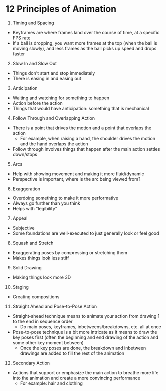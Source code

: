 # 12 Principles of Animation
1.  Timing and Spacing
- Keyframes are where frames land over the course of time, at a specific FPS rate
- If a ball is dropping, you want more frames at the top (when the ball is moving slowly), and less frames as the ball picks up speed and drops faster
2. Slow In and Slow Out
- Things don't start and stop immediately
- There is easing in and easing out
3. Anticipation
- Waiting and watching for something to happen
- Action before the action
- Things that would have anticipation: something that is mechanical
4. Follow Through and Overlapping Action
- There is a point that drives the motion and a point that overlaps the action
    - For example, when raising a hand, the shoulder drives the motion and the hand overlaps the action
- Follow through involves things that happen after the main action settles down/stops
5. Arcs 
- Help with showing movement and making it more fluid/dynamic
- Perspective is important, where is the arc being viewed from?
6. Exaggeration
- Overdoing something to make it more performative
- Always go further than you think
- Helps with "legibility"
7. Appeal
- Subjective
- Some foundations are well-executed to just generally look or feel good
8. Squash and Stretch
- Exaggerating poses by compressing or stretching them
- Makes things look less stiff
9. Solid Drawing
- Making things look more 3D
10. Staging
- Creating compositions
11. Straight Ahead and Pose-to-Pose Action
- Straight-ahead technique means to animate your action from drawing 1 to the end in sequence order
    - Do main poses, keyframes, inbetweens/breakdowns, etc. all at once
- Pose-to-pose technique is a bit more intricate as it means to draw the key poses first (often the beginning and end drawing of the action and some other key moment between)
    - Once the key poses are done, the breakdown and inbetween drawings are added to fill the rest of the animation
12. Secondary Action
- Actions that support or emphasize the main action to breathe more life into the animation and create a more convincing performance
    - For example: hair and clothing